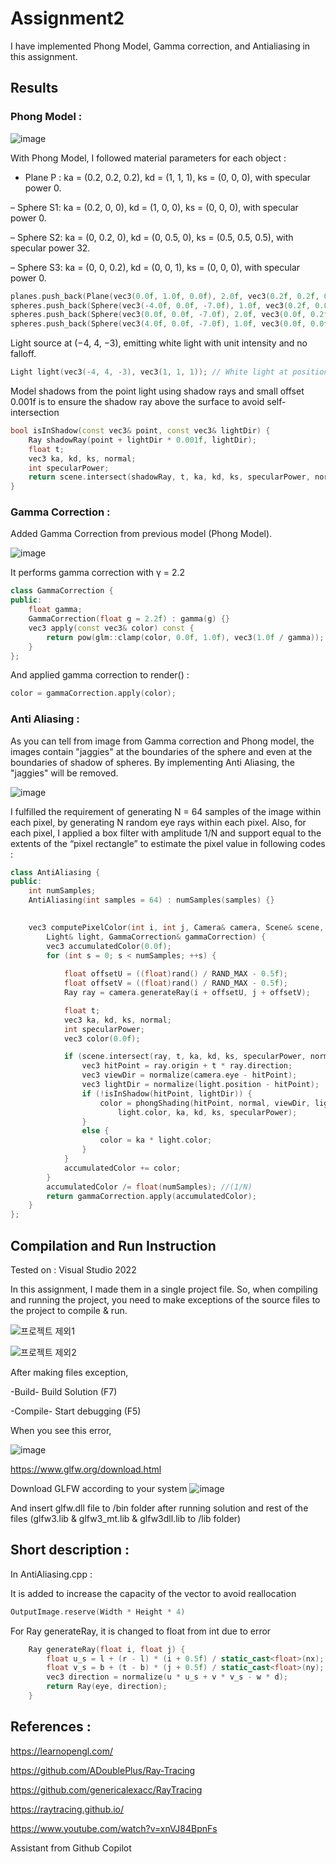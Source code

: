 # Assignment2

I have implemented Phong Model, Gamma correction, and Antialiasing in this assignment. 

## Results

### Phong Model : 

![image](https://github.com/user-attachments/assets/af64a865-df84-4c45-af74-ba9a049dc0c7)

With Phong Model, I followed material parameters for each object :

- Plane P : ka = (0.2, 0.2, 0.2), kd = (1, 1, 1), ks = (0, 0, 0), with specular
power 0.

– Sphere S1: ka = (0.2, 0, 0), kd = (1, 0, 0), ks = (0, 0, 0), with specular
power 0.

– Sphere S2: ka = (0, 0.2, 0), kd = (0, 0.5, 0), ks = (0.5, 0.5, 0.5), with
specular power 32.

– Sphere S3: ka = (0, 0, 0.2), kd = (0, 0, 1), ks = (0, 0, 0), with specular
power 0.

```c++
planes.push_back(Plane(vec3(0.0f, 1.0f, 0.0f), 2.0f, vec3(0.2f, 0.2f, 0.2f), vec3(1.0f, 1.0f, 1.0f), vec3(0.0f, 0.0f, 0.0f), 0)); // plane located at y = -2 (white)
spheres.push_back(Sphere(vec3(-4.0f, 0.0f, -7.0f), 1.0f, vec3(0.2f, 0.0f, 0.0f), vec3(1.0f, 0.0f, 0.0f), vec3(0.0f, 0.0f, 0.0f), 0)); // s1 (red)
spheres.push_back(Sphere(vec3(0.0f, 0.0f, -7.0f), 2.0f, vec3(0.0f, 0.2f, 0.0f), vec3(0.0f, 0.5f, 0.0f), vec3(0.5f, 0.5f, 0.5f), 32)); // s2 (green)
spheres.push_back(Sphere(vec3(4.0f, 0.0f, -7.0f), 1.0f, vec3(0.0f, 0.0f, 0.2f), vec3(0.0f, 0.0f, 1.0f), vec3(0.0f, 0.0f, 0.0f), 0)); // s3 (blue)
```

Light source at (−4, 4, −3), emitting white light with unit intensity and no falloff.

```c++
Light light(vec3(-4, 4, -3), vec3(1, 1, 1)); // White light at position (-4, 4, -3)
```
Model shadows from the point light using shadow rays and small offset 0.001f is to ensure the shadow ray above the surface to avoid self-intersection 

```c++
bool isInShadow(const vec3& point, const vec3& lightDir) {
	Ray shadowRay(point + lightDir * 0.001f, lightDir);
	float t;
	vec3 ka, kd, ks, normal;
	int specularPower;
	return scene.intersect(shadowRay, t, ka, kd, ks, specularPower, normal);
}
```


### Gamma Correction : 

Added Gamma Correction from previous model (Phong Model). 

![image](https://github.com/user-attachments/assets/3e8d4ddc-c33d-4e00-aea1-0c0323842cd0)

It performs gamma correction with γ = 2.2

```c++
class GammaCorrection {
public:
	float gamma;
	GammaCorrection(float g = 2.2f) : gamma(g) {}
	vec3 apply(const vec3& color) const {
		return pow(glm::clamp(color, 0.0f, 1.0f), vec3(1.0f / gamma));
	}
};
```

And applied gamma correction to render() :

```c++
color = gammaCorrection.apply(color);
```

### Anti Aliasing :

As you can tell from image from Gamma correction and Phong model, the images contain "jaggies" at the boundaries of the sphere and even at the boundaries of shadow of spheres. By implementing Anti Aliasing, the "jaggies" will be removed.

![image](https://github.com/user-attachments/assets/83ba5d99-e29e-40be-9c1c-9f7a5e2aa97c)

I fulfilled the requirement of generating N = 64 samples of the image within each pixel, by generating N random eye rays within each pixel. Also, for each pixel, I applied a box filter with amplitude 1/N and support equal to the extents of the “pixel rectangle” to estimate the pixel value in following codes : 

```c++
class AntiAliasing {
public:
	int numSamples;
	AntiAliasing(int samples = 64) : numSamples(samples) {}

	
	vec3 computePixelColor(int i, int j, Camera& camera, Scene& scene,
		Light& light, GammaCorrection& gammaCorrection) {
		vec3 accumulatedColor(0.0f);
		for (int s = 0; s < numSamples; ++s) {
			
			float offsetU = ((float)rand() / RAND_MAX - 0.5f);
			float offsetV = ((float)rand() / RAND_MAX - 0.5f);
			Ray ray = camera.generateRay(i + offsetU, j + offsetV);

			float t;
			vec3 ka, kd, ks, normal;
			int specularPower;
			vec3 color(0.0f);

			if (scene.intersect(ray, t, ka, kd, ks, specularPower, normal)) {
				vec3 hitPoint = ray.origin + t * ray.direction;
				vec3 viewDir = normalize(camera.eye - hitPoint);
				vec3 lightDir = normalize(light.position - hitPoint);
				if (!isInShadow(hitPoint, lightDir)) {
					color = phongShading(hitPoint, normal, viewDir, lightDir,
						light.color, ka, kd, ks, specularPower);
				}
				else {
					color = ka * light.color;
				}
			}
			accumulatedColor += color;
		}
		accumulatedColor /= float(numSamples); //(1/N)
		return gammaCorrection.apply(accumulatedColor);
	}
};
```

## Compilation and Run Instruction 

Tested on : Visual Studio 2022

In this assignment, I made them in a single project file. So, when compiling and running the project, you need to make exceptions of the source files to the project to compile & run. 

![프로젝트 제외1](https://github.com/user-attachments/assets/faa5eecd-e1f2-4077-a97e-9fdc88e96fb3)

![프로젝트 제외2](https://github.com/user-attachments/assets/cafcb6c1-6bbe-41f7-926d-a4d3ccbcead2)

After making files exception,

-Build- Build Solution (F7)

-Compile- Start debugging (F5)

When you see this error,

![image](https://github.com/user-attachments/assets/9e1d3b6d-3d5b-4a5f-98ac-8d9b662a00bf)

https://www.glfw.org/download.html

Download GLFW according to your system ![image](https://github.com/user-attachments/assets/925d03fa-998d-4310-ba7e-dec12c83defe)

And insert glfw.dll file to /bin folder after running solution and rest of the files (glfw3.lib & glfw3_mt.lib & glfw3dll.lib to /lib folder)

## Short description :

In AntiAliasing.cpp :

It is added to increase the capacity of the vector to avoid reallocation

```c++
OutputImage.reserve(Width * Height * 4)
```

For Ray generateRay, it is changed to float from int due to error
```c++
	Ray generateRay(float i, float j) { 
		float u_s = l + (r - l) * (i + 0.5f) / static_cast<float>(nx); 
		float v_s = b + (t - b) * (j + 0.5f) / static_cast<float>(ny);
		vec3 direction = normalize(u * u_s + v * v_s - w * d);
		return Ray(eye, direction);
	}
```


## References :

https://learnopengl.com/

https://github.com/ADoublePlus/Ray-Tracing

https://github.com/genericalexacc/RayTracing

https://raytracing.github.io/

https://www.youtube.com/watch?v=xnVJ84BpnFs

Assistant from Github Copilot

